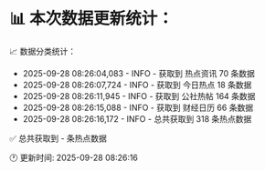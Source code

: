 📊 本次数据更新统计：
==========================

📈 数据分类统计：
- 2025-09-28 08:26:04,083 - INFO - 获取到 热点资讯 70 条数据
- 2025-09-28 08:26:07,724 - INFO - 获取到 今日热点 18 条数据
- 2025-09-28 08:26:11,945 - INFO - 获取到 公社热帖 164 条数据
- 2025-09-28 08:26:15,088 - INFO - 获取到 财经日历 66 条数据
- 2025-09-28 08:26:16,172 - INFO - 总共获取到 318 条热点数据

✅ 总共获取到 - 条热点数据

🕐 更新时间: 2025-09-28 08:26:16
